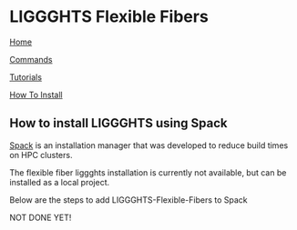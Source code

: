 # LIGGGHTS Flexible Fibers

[Home](Home)

[Commands](commands)

[Tutorials](tutorial_main_page)

[How To Install](how_to_install)

## How to install LIGGGHTS using Spack

[Spack](https://github.com/spack/spack) is an installation manager that was developed to reduce build times on HPC clusters.

The flexible fiber liggghts installation is currently not available, but can be installed as a local project.

Below are the steps to add LIGGGHTS-Flexible-Fibers to Spack

NOT DONE YET!
